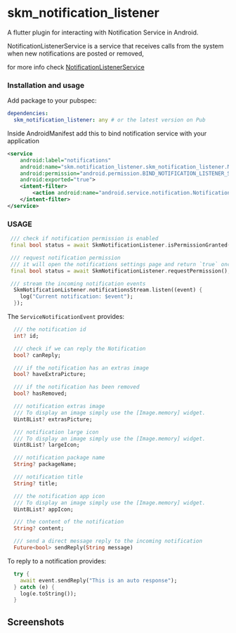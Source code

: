 # skm_notification_listener

A flutter plugin for interacting with Notification Service in Android.

NotificationListenerService is a service that receives calls from the system when new notifications are posted or removed,

for more info check [NotificationListenerService](https://developer.android.com/reference/android/service/notification/NotificationListenerService)

### Installation and usage

Add package to your pubspec:

```yaml
dependencies:
  skm_notification_listener: any # or the latest version on Pub
```

Inside AndroidManifest add this to bind notification service with your application

```xml
<service
    android:label="notifications"
    android:name="skm.notification_listener.skm_notification_listener.NotificationListener"
    android:permission="android.permission.BIND_NOTIFICATION_LISTENER_SERVICE"
    android:exported="true">
    <intent-filter>
        <action android:name="android.service.notification.NotificationListenerService" />
    </intent-filter>
</service>
```

### USAGE

```dart
 /// check if notification permission is enabled
 final bool status = await SkmNotificationListener.isPermissionGranted();

 /// request notification permission
 /// it will open the notifications settings page and return `true` once the permission granted.
 final bool status = await SkmNotificationListener.requestPermission();

 /// stream the incoming notification events
  SkmNotificationListener.notificationsStream.listen((event) {
    log("Current notification: $event");
  });
```

The `ServiceNotificationEvent` provides:

```dart
  /// the notification id
  int? id;

  /// check if we can reply the Notification
  bool? canReply;

  /// if the notification has an extras image
  bool? haveExtraPicture;

  /// if the notification has been removed
  bool? hasRemoved;

  /// notification extras image
  /// To display an image simply use the [Image.memory] widget.
  Uint8List? extrasPicture;

  /// notification large icon
  /// To display an image simply use the [Image.memory] widget.
  Uint8List? largeIcon;

  /// notification package name
  String? packageName;

  /// notification title
  String? title;

  /// the notification app icon
  /// To display an image simply use the [Image.memory] widget.
  Uint8List? appIcon;

  /// the content of the notification
  String? content;

  /// send a direct message reply to the incoming notification
  Future<bool> sendReply(String message)

```

To reply to a notification provides:

```dart
  try {
    await event.sendReply("This is an auto response");
  } catch (e) {
    log(e.toString());
  }

```

## Screenshots

<!-- <img src="https://user-images.githubusercontent.com/22800380/165560254-fc72ed1f-a31e-4498-b6de-18cea539ca11.png" width="300">
 -->
